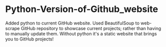 # Python-Version-of-Github_website
Added python to current GitHub website. Used BeautifulSoup to web-scrape GitHub repository to showcase current  projects; rather than having to manually update them. Without python it's a static website that brings you to GitHub projects!
